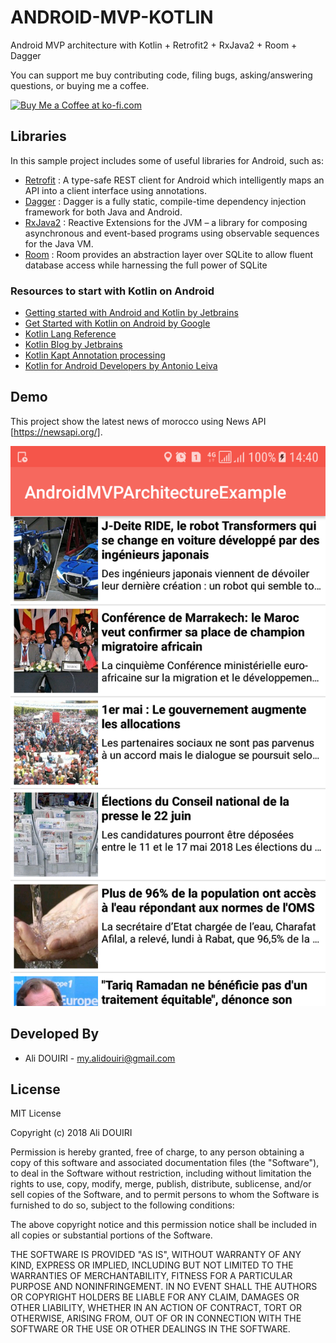 # ANDROID-MVP-KOTLIN

Android MVP architecture with Kotlin + Retrofit2 + RxJava2 + Room + Dagger

You can support me buy contributing code, filing bugs, asking/answering questions, or buying me a coffee.

<a href='https://ko-fi.com/alidouiri' target='_blank'>
  <img height='36' style='border:0px;height:36px;' src='https://az743702.vo.msecnd.net/cdn/kofi3.png?v=2' border='0' alt='Buy Me a Coffee at ko-fi.com' />
</a>

## Libraries

In this sample project includes some of useful libraries for Android, such as:

- [Retrofit](http://square.github.io/retrofit/) : A type-safe REST client for Android which intelligently maps an API into a client interface using annotations.
- [Dagger](https://google.github.io/dagger/) : Dagger is a fully static, compile-time dependency injection framework for both Java and Android.
- [RxJava2](https://github.com/ReactiveX/RxJava) : Reactive Extensions for the JVM – a library for composing asynchronous and event-based programs using observable sequences for the Java VM.
- [Room](https://developer.android.com/training/data-storage/room/) : Room provides an abstraction layer over SQLite to allow fluent database access while harnessing the full power of SQLite

### Resources to start with Kotlin on Android

* [Getting started with Android and Kotlin by Jetbrains][1]
* [Get Started with Kotlin on Android by Google][2]
* [Kotlin Lang Reference][3]
* [Kotlin Blog by Jetbrains][4]
* [Kotlin Kapt Annotation processing][5]
* [Kotlin for Android Developers by Antonio Leiva][6]

[1]: https://kotlinlang.org/docs/tutorials/kotlin-android.html
[2]: https://developer.android.com/kotlin/get-started.html
[3]: https://kotlinlang.org/docs/reference/
[4]: https://blog.jetbrains.com/kotlin/
[5]: https://kotlinlang.org/docs/reference/kapt.html
[6]: https://antonioleiva.com/kotlin-android-developers-book/

## Demo

This project show the latest news of morocco using News API [https://newsapi.org/].


![](media/capture.png)

## Developed By

* Ali DOUIRI  - <my.alidouiri@gmail.com>

## License

MIT License

Copyright (c) 2018 Ali DOUIRI

Permission is hereby granted, free of charge, to any person obtaining a copy
of this software and associated documentation files (the "Software"), to deal
in the Software without restriction, including without limitation the rights
to use, copy, modify, merge, publish, distribute, sublicense, and/or sell
copies of the Software, and to permit persons to whom the Software is
furnished to do so, subject to the following conditions:

The above copyright notice and this permission notice shall be included in all
copies or substantial portions of the Software.

THE SOFTWARE IS PROVIDED "AS IS", WITHOUT WARRANTY OF ANY KIND, EXPRESS OR
IMPLIED, INCLUDING BUT NOT LIMITED TO THE WARRANTIES OF MERCHANTABILITY,
FITNESS FOR A PARTICULAR PURPOSE AND NONINFRINGEMENT. IN NO EVENT SHALL THE
AUTHORS OR COPYRIGHT HOLDERS BE LIABLE FOR ANY CLAIM, DAMAGES OR OTHER
LIABILITY, WHETHER IN AN ACTION OF CONTRACT, TORT OR OTHERWISE, ARISING FROM,
OUT OF OR IN CONNECTION WITH THE SOFTWARE OR THE USE OR OTHER DEALINGS IN THE
SOFTWARE.

